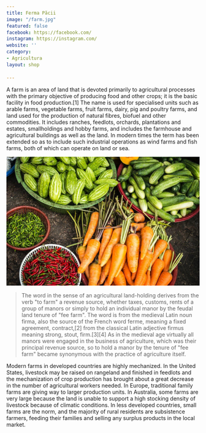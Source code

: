 ```yaml
---
title: Ferma Păcii
image: "/farm.jpg"
featured: false
facebook: https://facebook.com/
instagram: https://instagram.com/
website: ''
category:
- Agricultura
layout: shop

---
```

A farm is an area of land that is devoted primarily to agricultural processes with the primary objective of producing food and other crops; it is the basic facility in food production.[1] The name is used for specialised units such as arable farms, vegetable farms, fruit farms, dairy, pig and poultry farms, and land used for the production of natural fibres, biofuel and other commodities. It includes ranches, feedlots, orchards, plantations and estates, smallholdings and hobby farms, and includes the farmhouse and agricultural buildings as well as the land. In modern times the term has been extended so as to include such industrial operations as wind farms and fish farms, both of which can operate on land or sea.

![Farm](/images/shops/farm.jpg)

> The word in the sense of an agricultural land-holding derives from the verb "to farm" a revenue source, whether taxes, customs, rents of a group of manors or simply to hold an individual manor by the feudal land tenure of "fee farm". The word is from the medieval Latin noun firma, also the source of the French word ferme, meaning a fixed agreement, contract,[2] from the classical Latin adjective firmus meaning strong, stout, firm.[3][4] As in the medieval age virtually all manors were engaged in the business of agriculture, which was their principal revenue source, so to hold a manor by the tenure of "fee farm" became synonymous with the practice of agriculture itself.

Modern farms in developed countries are highly mechanized. In the United States, livestock may be raised on rangeland and finished in feedlots and the mechanization of crop production has brought about a great decrease in the number of agricultural workers needed. In Europe, traditional family farms are giving way to larger production units. In Australia, some farms are very large because the land is unable to support a high stocking density of livestock because of climatic conditions. In less developed countries, small farms are the norm, and the majority of rural residents are subsistence farmers, feeding their families and selling any surplus products in the local market.